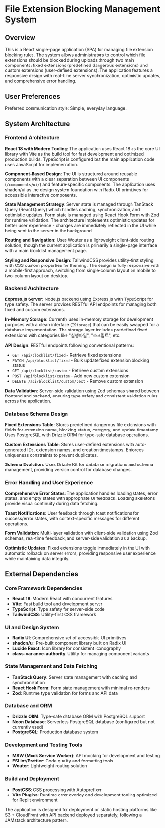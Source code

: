 # File Extension Blocking Management System

## Overview

This is a React single-page application (SPA) for managing file extension blocking rules. The system allows administrators to control which file extensions should be blocked during uploads through two main components: fixed extensions (predefined dangerous extensions) and custom extensions (user-defined extensions). The application features a responsive design with real-time server synchronization, optimistic updates, and comprehensive error handling.

## User Preferences

Preferred communication style: Simple, everyday language.

## System Architecture

### Frontend Architecture

**React 18 with Modern Tooling**: The application uses React 18 as the core UI library with Vite as the build tool for fast development and optimized production builds. TypeScript is configured but the main application code uses JavaScript for implementation.

**Component-Based Design**: The UI is structured around reusable components with a clear separation between UI components (`/components/ui/`) and feature-specific components. The application uses shadcn/ui as the design system foundation with Radix UI primitives for accessible interactive components.

**State Management Strategy**: Server state is managed through TanStack Query (React Query) which handles caching, synchronization, and optimistic updates. Form state is managed using React Hook Form with Zod for runtime validation. The architecture implements optimistic updates for better user experience - changes are immediately reflected in the UI while being sent to the server in the background.

**Routing and Navigation**: Uses Wouter as a lightweight client-side routing solution, though the current application is primarily a single-page interface with a main blocklist management page.

**Styling and Responsive Design**: TailwindCSS provides utility-first styling with CSS custom properties for theming. The design is fully responsive with a mobile-first approach, switching from single-column layout on mobile to two-column layout on desktop.

### Backend Architecture

**Express.js Server**: Node.js backend using Express.js with TypeScript for type safety. The server provides RESTful API endpoints for managing both fixed and custom extensions.

**In-Memory Storage**: Currently uses in-memory storage for development purposes with a clean interface (`IStorage`) that can be easily swapped for a database implementation. The storage layer includes predefined fixed extensions with categories like "실행파일", "스크립트", etc.

**API Design**: RESTful endpoints following conventional patterns:
- `GET /api/blocklist/fixed` - Retrieve fixed extensions
- `PATCH /api/blocklist/fixed` - Bulk update fixed extension blocking status
- `GET /api/blocklist/custom` - Retrieve custom extensions
- `POST /api/blocklist/custom` - Add new custom extension
- `DELETE /api/blocklist/custom/:ext` - Remove custom extension

**Data Validation**: Server-side validation using Zod schemas shared between frontend and backend, ensuring type safety and consistent validation rules across the application.

### Database Schema Design

**Fixed Extensions Table**: Stores predefined dangerous file extensions with fields for extension name, blocking status, category, and update timestamp. Uses PostgreSQL with Drizzle ORM for type-safe database operations.

**Custom Extensions Table**: Stores user-defined extensions with auto-generated IDs, extension names, and creation timestamps. Enforces uniqueness constraints to prevent duplicates.

**Schema Evolution**: Uses Drizzle Kit for database migrations and schema management, providing version control for database changes.

### Error Handling and User Experience

**Comprehensive Error States**: The application handles loading states, error states, and empty states with appropriate UI feedback. Loading skeletons provide visual continuity during data fetching.

**Toast Notifications**: User feedback through toast notifications for success/error states, with context-specific messages for different operations.

**Form Validation**: Multi-layer validation with client-side validation using Zod schemas, real-time feedback, and server-side validation as a backup.

**Optimistic Updates**: Fixed extensions toggle immediately in the UI with automatic rollback on server errors, providing responsive user experience while maintaining data integrity.

## External Dependencies

### Core Framework Dependencies
- **React 18**: Modern React with concurrent features
- **Vite**: Fast build tool and development server
- **TypeScript**: Type safety for server-side code
- **TailwindCSS**: Utility-first CSS framework

### UI and Design System
- **Radix UI**: Comprehensive set of accessible UI primitives
- **shadcn/ui**: Pre-built component library built on Radix UI
- **Lucide React**: Icon library for consistent iconography
- **class-variance-authority**: Utility for managing component variants

### State Management and Data Fetching
- **TanStack Query**: Server state management with caching and synchronization
- **React Hook Form**: Form state management with minimal re-renders
- **Zod**: Runtime type validation for forms and API data

### Database and ORM
- **Drizzle ORM**: Type-safe database ORM with PostgreSQL support
- **Neon Database**: Serverless PostgreSQL database (configured but not currently used)
- **PostgreSQL**: Production database system

### Development and Testing Tools
- **MSW (Mock Service Worker)**: API mocking for development and testing
- **ESLint/Prettier**: Code quality and formatting tools
- **Wouter**: Lightweight routing solution

### Build and Deployment
- **PostCSS**: CSS processing with Autoprefixer
- **Vite Plugins**: Runtime error overlay and development tooling optimized for Replit environment

The application is designed for deployment on static hosting platforms like S3 + CloudFront with API backend deployed separately, following a JAMstack architecture pattern.